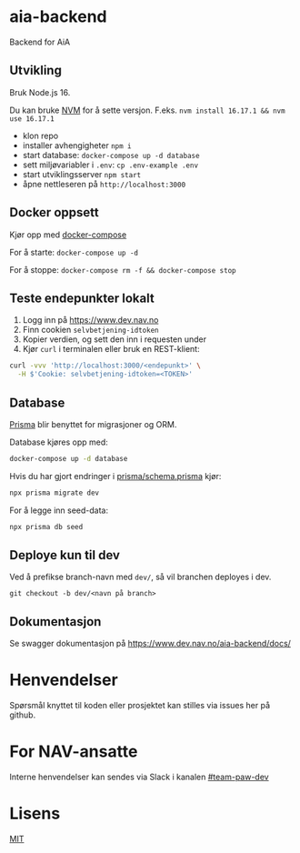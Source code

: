 # aia-backend

Backend for AiA

## Utvikling

Bruk Node.js 16.

Du kan bruke [NVM](https://github.com/nvm-sh/nvm) for å sette versjon.
F.eks. `nvm install 16.17.1 && nvm use 16.17.1`

-   klon repo
-   installer avhengigheter `npm i`
-   start database: `docker-compose up -d database`
-   sett miljøvariabler i `.env`: `cp .env-example .env`
-   start utviklingsserver `npm start`
-   åpne nettleseren på `http://localhost:3000`

## Docker oppsett

Kjør opp med [docker-compose](https://docs.docker.com/compose/)

For å starte: `docker-compose up -d`

For å stoppe: `docker-compose rm -f && docker-compose stop`

## Teste endepunkter lokalt

1. Logg inn på https://www.dev.nav.no
2. Finn cookien `selvbetjening-idtoken`
3. Kopier verdien, og sett den inn i requesten under
4. Kjør `curl` i terminalen eller bruk en REST-klient:

```sh
curl -vvv 'http://localhost:3000/<endepunkt>' \
  -H $'Cookie: selvbetjening-idtoken=<TOKEN>'
```

## Database

[Prisma](https://www.prisma.io/docs/) blir benyttet for migrasjoner og ORM.

Database kjøres opp med:

```sh
docker-compose up -d database
```

Hvis du har gjort endringer i [prisma/schema.prisma](prisma/schema.prisma) kjør:

```sh
npx prisma migrate dev
```

For å legge inn seed-data:

```sh
npx prisma db seed
```

## Deploye kun til dev

Ved å prefikse branch-navn med `dev/`, så vil branchen deployes i dev.

```
git checkout -b dev/<navn på branch>
```

## Dokumentasjon

Se swagger dokumentasjon på https://www.dev.nav.no/aia-backend/docs/

# Henvendelser

Spørsmål knyttet til koden eller prosjektet kan stilles via issues her på github.

# For NAV-ansatte

Interne henvendelser kan sendes via Slack i kanalen [#team-paw-dev](https://nav-it.slack.com/archives/CLTFAEW75)

# Lisens

[MIT](LICENSE)
